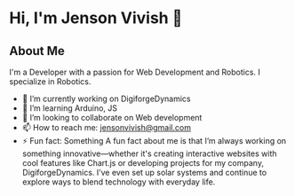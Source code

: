 # Hi, I'm Jenson Vivish 👋

## About Me
I'm a Developer with a passion for Web Development and Robotics. I specialize in Robotics.

- 🔭 I’m currently working on DigiforgeDynamics
- 🌱 I’m learning Arduino, JS
- 👯 I’m looking to collaborate on Web development
- 📫 How to reach me: jensonvivish@gmail.com
- ⚡ Fun fact: Something A fun fact about me is that I’m always working on something innovative—whether it's creating interactive websites with cool features like Chart.js or developing projects for my company, DigiforgeDynamics. I’ve even set up solar systems and continue to explore ways to blend technology with everyday life.

